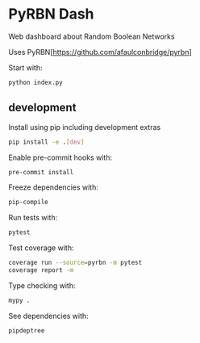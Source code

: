 PyRBN Dash
==========

Web dashboard about Random Boolean Networks

Uses PyRBN[https://github.com/afaulconbridge/pyrbn]

Start with:

```sh
python index.py
```





development
-----------

Install using pip including development extras

```sh
pip install -e .[dev]
```

Enable pre-commit hooks with:

```sh
pre-commit install
```

Freeze dependencies with:

```sh
pip-compile
```

Run tests with:

```sh
pytest
```

Test coverage with:

```sh
coverage run --source=pyrbn -m pytest
coverage report -m
```

Type checking with:

```sh
mypy .
```

See dependencies with:

```sh
pipdeptree
```
